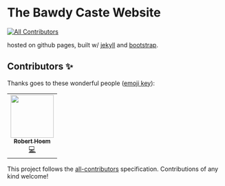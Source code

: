 # The Bawdy Caste Website
<!-- ALL-CONTRIBUTORS-BADGE:START - Do not remove or modify this section -->
[![All Contributors](https://img.shields.io/badge/all_contributors-1-orange.svg?style=flat-square)](#contributors-)
<!-- ALL-CONTRIBUTORS-BADGE:END -->

hosted on github pages, built w/ [jekyll](https://jekyllrb.com/) and [bootstrap](https://getbootstrap.com).

## Contributors ✨

Thanks goes to these wonderful people ([emoji key](https://allcontributors.org/docs/en/emoji-key)):

<!-- ALL-CONTRIBUTORS-LIST:START - Do not remove or modify this section -->
<!-- prettier-ignore-start -->
<!-- markdownlint-disable -->
<table>
  <tr>
    <td align="center"><a href="https://github.com/rhoem1"><img src="https://avatars.githubusercontent.com/u/3144597?v=4?s=100" width="100px;" alt=""/><br /><sub><b>Robert Hoem</b></sub></a><br /><a href="https://github.com/bawdycaste/bawdycaste.com/commits?author=rhoem1" title="Code">💻</a></td>
  </tr>
</table>

<!-- markdownlint-restore -->
<!-- prettier-ignore-end -->

<!-- ALL-CONTRIBUTORS-LIST:END -->

This project follows the [all-contributors](https://github.com/all-contributors/all-contributors) specification. Contributions of any kind welcome!